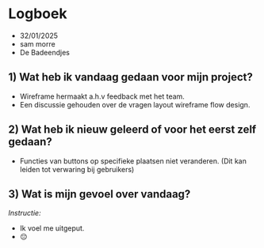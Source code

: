 # Logboek

- 32/01/2025
- sam morre
- De Badeendjes


## 1) Wat heb ik vandaag gedaan voor mijn project?

- Wireframe hermaakt a.h.v feedback met het team.
- Een discussie gehouden over de vragen layout wireframe flow design.


## 2) Wat heb ik nieuw geleerd of voor het eerst zelf gedaan?

- Functies van buttons op specifieke plaatsen niet veranderen. (Dit kan leiden tot verwaring bij gebruikers)


## 3) Wat is mijn gevoel over vandaag?

*Instructie:*  
- Ik voel me uitgeput.
- 😔

